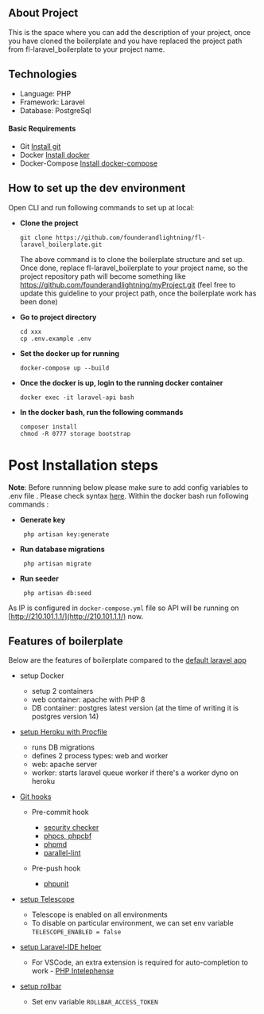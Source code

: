 ## About Project

This is the space where you can add the description of your project, once you have cloned the boilerplate and you have replaced the project path from fl-laravel_boilerplate to your project name.

## Technologies

- Language: PHP
- Framework: Laravel
- Database: PostgreSql


#### Basic Requirements
  * Git  [Install git](https://git-scm.com/book/en/v2/Getting-Started-Installing-Git)
  * Docker [Install docker](https://docs.docker.com/engine/install)
  * Docker-Compose [Install docker-compose](https://docs.docker.com/compose/install)

## How to set up the dev environment
  
   Open CLI and run following commands to set up at local:
   
  - **Clone the project**
       >
        git clone https://github.com/founderandlightning/fl-laravel_boilerplate.git
        
    The above command is to clone the boilerplate structure and set up. Once done, replace fl-laravel_boilerplate to your project name, so the project repository path will become something like https://github.com/founderandlightning/myProject.git (feel free to update this guideline to your project path, once the boilerplate work has been done)

  - **Go to project directory**
       >
        cd xxx
        cp .env.example .env

  - **Set the docker up for running**
       >
        docker-compose up --build

  - **Once the docker is up, login to the running docker container**
       >
        docker exec -it laravel-api bash

  - **In the docker bash, run the following commands**
       >
        composer install
        chmod -R 0777 storage bootstrap

# Post Installation steps

**Note**: Before runnning below please make sure to add config variables to .env file . Please check syntax [here](https://docs.docker.com/compose/env-file/#syntax-rules). Within the docker bash run following commands : 

 - **Generate key**
    >
        php artisan key:generate

 - **Run database migrations**
    >
        php artisan migrate


 - **Run seeder**
    >
        php artisan db:seed

As IP is configured in ```docker-compose.yml``` file so API will be running on [http://210.101.1.1/](http://210.101.1.1/) now.

## Features of boilerplate

Below are the features of boilerplate compared to the [default laravel app](https://github.com/laravel/laravel)

- setup Docker
  - setup 2 containers
  - web container: apache with PHP 8
  - DB container: postgres latest version (at the time of writing it is postgres version 14)

- [setup Heroku with Procfile](https://devcenter.heroku.com/articles/procfile#procfile-format)
  - runs DB migrations
  - defines 2 process types: web and worker
  - web: apache server
  - worker: starts laravel queue worker if there's a worker dyno on heroku

- [Git hooks](https://github.com/BrainMaestro/composer-git-hooks)
  - Pre-commit hook
    - [security checker](https://github.com/enlightn/security-checker)
    - [phpcs, phpcbf](https://github.com/squizlabs/PHP_CodeSniffer)
    - [phpmd](https://github.com/phpmd/phpmd)
    - [parallel-lint](https://github.com/php-parallel-lint/PHP-Parallel-Lint)

  - Pre-push hook
    - [phpunit](https://laravel.com/docs/8.x/testing)

- [setup Telescope](https://laravel.com/docs/8.x/telescope)
  - Telescope is enabled on all environments
  - To disable on particular environment, we can set env variable `TELESCOPE_ENABLED = false`

- [setup Laravel-IDE helper](https://github.com/barryvdh/laravel-ide-helper)
  - For VSCode, an extra extension is required for auto-completion to work - [PHP Intelephense](https://marketplace.visualstudio.com/items?itemName=bmewburn.vscode-intelephense-client)

- [setup rollbar](https://docs.rollbar.com/docs/laravel)
  - Set env variable `ROLLBAR_ACCESS_TOKEN`

